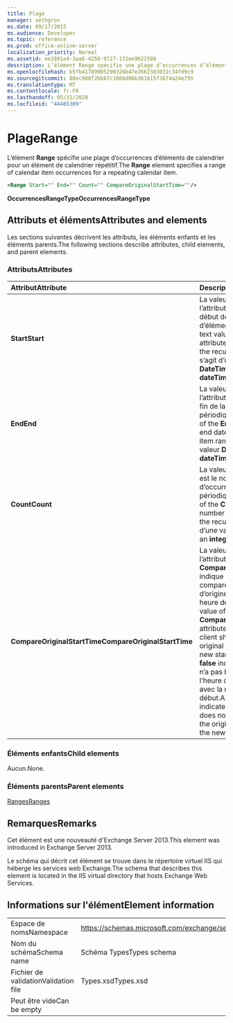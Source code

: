```yaml
---
title: Plage
manager: sethgros
ms.date: 09/17/2015
ms.audience: Developer
ms.topic: reference
ms.prod: office-online-server
localization_priority: Normal
ms.assetid: ee2891e4-3aa6-4258-9727-1f2ee9622508
description: L’élément Range spécifie une plage d’occurrences d’éléments de calendrier pour un élément de calendrier répétitif.
ms.openlocfilehash: b5fb41709905290326b47e2662383031c34fd9c9
ms.sourcegitcommit: 88ec988f2bb67c1866d06b361615f3674a24e795
ms.translationtype: MT
ms.contentlocale: fr-FR
ms.lasthandoff: 05/31/2020
ms.locfileid: "44465309"
---
```

# <a name="range"></a><span data-ttu-id="5f6b3-103">Plage</span><span class="sxs-lookup"><span data-stu-id="5f6b3-103">Range</span></span>

<span data-ttu-id="5f6b3-104">L’élément **Range** spécifie une plage d’occurrences d’éléments de calendrier pour un élément de calendrier répétitif.</span><span class="sxs-lookup"><span data-stu-id="5f6b3-104">The **Range** element specifies a range of calendar item occurrences for a repeating calendar item.</span></span> 
  
```XML
<Range Start="" End="" Count="" CompareOriginalStartTime=""/>
```

 <span data-ttu-id="5f6b3-105">**OccurrencesRangeType**</span><span class="sxs-lookup"><span data-stu-id="5f6b3-105">**OccurrencesRangeType**</span></span>
## <a name="attributes-and-elements"></a><span data-ttu-id="5f6b3-106">Attributs et éléments</span><span class="sxs-lookup"><span data-stu-id="5f6b3-106">Attributes and elements</span></span>

<span data-ttu-id="5f6b3-107">Les sections suivantes décrivent les attributs, les éléments enfants et les éléments parents.</span><span class="sxs-lookup"><span data-stu-id="5f6b3-107">The following sections describe attributes, child elements, and parent elements.</span></span>
  
### <a name="attributes"></a><span data-ttu-id="5f6b3-108">Attributs</span><span class="sxs-lookup"><span data-stu-id="5f6b3-108">Attributes</span></span>

|<span data-ttu-id="5f6b3-109">**Attribut**</span><span class="sxs-lookup"><span data-stu-id="5f6b3-109">**Attribute**</span></span>|<span data-ttu-id="5f6b3-110">**Description**</span><span class="sxs-lookup"><span data-stu-id="5f6b3-110">**Description**</span></span>|
|:-----|:-----|
|<span data-ttu-id="5f6b3-111">**Start**</span><span class="sxs-lookup"><span data-stu-id="5f6b3-111">**Start**</span></span> <br/> |<span data-ttu-id="5f6b3-112">La valeur de texte de l’attribut **Start** est la date de début de la plage d’éléments périodiques.</span><span class="sxs-lookup"><span data-stu-id="5f6b3-112">The text value of the **Start** attribute is the start date of the recurring item range.</span></span> <span data-ttu-id="5f6b3-113">Il s’agit d’une valeur **DateTime** .</span><span class="sxs-lookup"><span data-stu-id="5f6b3-113">This is a **dateTime** value.</span></span>  <br/> |
|<span data-ttu-id="5f6b3-114">**End**</span><span class="sxs-lookup"><span data-stu-id="5f6b3-114">**End**</span></span> <br/> |<span data-ttu-id="5f6b3-115">La valeur de texte de l’attribut **end** est la date de fin de la plage d’éléments périodiques.</span><span class="sxs-lookup"><span data-stu-id="5f6b3-115">The text value of the **End** attribute is the end date of the recurring item range.</span></span> <span data-ttu-id="5f6b3-116">Il s’agit d’une valeur **DateTime** .</span><span class="sxs-lookup"><span data-stu-id="5f6b3-116">This is a **dateTime** value.</span></span>  <br/> |
|<span data-ttu-id="5f6b3-117">**Count**</span><span class="sxs-lookup"><span data-stu-id="5f6b3-117">**Count**</span></span> <br/> |<span data-ttu-id="5f6b3-118">La valeur de l’attribut **Count** est le nombre d’occurrences de l’élément périodique.</span><span class="sxs-lookup"><span data-stu-id="5f6b3-118">The text value of the **Count** attribute is the number of occurrences of the recurring item.</span></span> <span data-ttu-id="5f6b3-119">Il s’agit d’une valeur **entière** .</span><span class="sxs-lookup"><span data-stu-id="5f6b3-119">This is an **integer** value.</span></span>  <br/> |
|<span data-ttu-id="5f6b3-120">**CompareOriginalStartTime**</span><span class="sxs-lookup"><span data-stu-id="5f6b3-120">**CompareOriginalStartTime**</span></span> <br/> |<span data-ttu-id="5f6b3-121">La valeur de texte **true** pour l’attribut **CompareOriginalStartTime** indique que le client doit comparer l’heure de début d’origine et la nouvelle heure de début.</span><span class="sxs-lookup"><span data-stu-id="5f6b3-121">The text value of **true** for the **CompareOriginalStartTime** attribute indicates that the client should compare the original start time with the new start time.</span></span> <span data-ttu-id="5f6b3-122">La valeur **false** indique que le client n’a pas besoin de comparer l’heure de début d’origine avec la nouvelle heure de début.</span><span class="sxs-lookup"><span data-stu-id="5f6b3-122">A value of **false** indicates that the client does not need to compare the original start time with the new start time.</span></span>  <br/> |
   
### <a name="child-elements"></a><span data-ttu-id="5f6b3-123">Éléments enfants</span><span class="sxs-lookup"><span data-stu-id="5f6b3-123">Child elements</span></span>

<span data-ttu-id="5f6b3-124">Aucun.</span><span class="sxs-lookup"><span data-stu-id="5f6b3-124">None.</span></span>
  
### <a name="parent-elements"></a><span data-ttu-id="5f6b3-125">Éléments parents</span><span class="sxs-lookup"><span data-stu-id="5f6b3-125">Parent elements</span></span>

[<span data-ttu-id="5f6b3-126">Ranges</span><span class="sxs-lookup"><span data-stu-id="5f6b3-126">Ranges</span></span>](ranges.md)
  
## <a name="remarks"></a><span data-ttu-id="5f6b3-127">Remarques</span><span class="sxs-lookup"><span data-stu-id="5f6b3-127">Remarks</span></span>

<span data-ttu-id="5f6b3-128">Cet élément est une nouveauté d'Exchange Server 2013.</span><span class="sxs-lookup"><span data-stu-id="5f6b3-128">This element was introduced in Exchange Server 2013.</span></span>
  
<span data-ttu-id="5f6b3-129">Le schéma qui décrit cet élément se trouve dans le répertoire virtuel IIS qui héberge les services web Exchange.</span><span class="sxs-lookup"><span data-stu-id="5f6b3-129">The schema that describes this element is located in the IIS virtual directory that hosts Exchange Web Services.</span></span>
  
## <a name="element-information"></a><span data-ttu-id="5f6b3-130">Informations sur l'élément</span><span class="sxs-lookup"><span data-stu-id="5f6b3-130">Element information</span></span>

|||
|:-----|:-----|
|<span data-ttu-id="5f6b3-131">Espace de noms</span><span class="sxs-lookup"><span data-stu-id="5f6b3-131">Namespace</span></span>  <br/> |https://schemas.microsoft.com/exchange/services/2006/types  <br/> |
|<span data-ttu-id="5f6b3-132">Nom du schéma</span><span class="sxs-lookup"><span data-stu-id="5f6b3-132">Schema name</span></span>  <br/> |<span data-ttu-id="5f6b3-133">Schéma Types</span><span class="sxs-lookup"><span data-stu-id="5f6b3-133">Types schema</span></span>  <br/> |
|<span data-ttu-id="5f6b3-134">Fichier de validation</span><span class="sxs-lookup"><span data-stu-id="5f6b3-134">Validation file</span></span>  <br/> |<span data-ttu-id="5f6b3-135">Types.xsd</span><span class="sxs-lookup"><span data-stu-id="5f6b3-135">Types.xsd</span></span>  <br/> |
|<span data-ttu-id="5f6b3-136">Peut être vide</span><span class="sxs-lookup"><span data-stu-id="5f6b3-136">Can be empty</span></span>  <br/> ||
   

